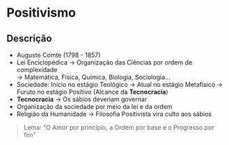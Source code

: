 # Positivismo

## Descrição

* Auguste Comte (1798 - 1857)
* Lei Enciclopédica -> Organização das Ciências por ordem de complexidade \
  \-> Matemática, Física, Química, Biologia, Sociologia...
* Sociedade: Início no estágio Teológico -> Atual no estágio Metafísico -> Furuto no estágio Positivo (Alcance da **Tecnocracia**)
* **Tecnocracia** -> Os sábios deveriam governar
* Organização da sociedade por meio da lei e da ordem
* Religião da Humanidade -> Filosofia Positivista vira culto aos sábios

> Lema: "O Amor por princípio, a Ordem por base e o Progresso por fim"

